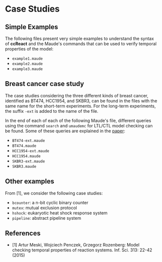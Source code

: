 # Case Studies

## Simple Examples 
The following files present very simple examples to understand the syntax of
__ccReact__ and the Maude's commands that can be used to verify temporal properties
of the model:

- `example1.maude` 
- `example2.maude` 
- `example3.maude` 

## Breast cancer case study 
The case studies considering the three different kinds of breast cancer,
identified as BT474, HCC1954, and SKBR3, can be found in the files with the
same name for the short-term experiments. For the long-term experiments, the
suffix `-ext` is added to the name of the file. 

In the end of each of each of the following Maude's file, different queries
using the command `search` and `umaudemc` for LTL/CTL model checking can be
found. Some of these queries are explained in the [paper](../paper.pdf):

- `BT474-ext.maude`
- `BT474.maude`
- `HCC1954-ext.maude`
- `HCC1954.maude`
- `SKBR3-ext.maude`
- `SKBR3.maude`

## Other examples 

From [1], we consider the following case studies:
- `bcounter`:  a n-bit cyclic binary counter
- `mutex`: mutual exclusion protocol
- `hshock`: eukaryotic heat shock response system
- `pipeline`: abstract pipeline system

## References

- [1] Artur Meski, Wojciech Penczek, Grzegorz Rozenberg: Model checking
  temporal properties of reaction systems. Inf. Sci. 313: 22-42 (2015)

